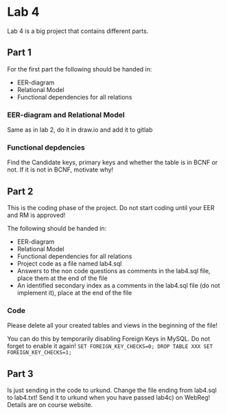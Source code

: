 # Lab 4 

Lab 4 is a big project that contains different parts. 

## Part 1
For the first part the following should be handed in:

* EER-diagram
* Relational Model
* Functional dependencies for all relations

### EER-diagram and Relational Model
Same as in lab 2, do it in draw.io and add it to gitlab

### Functional depdencies 
Find the Candidate keys, primary keys and whether the table is in BCNF or not. If it is not in BCNF, motivate why! 

## Part 2
This is the coding phase of the project. Do not start coding until your EER and RM is approved!

The following should be handed in: 

* EER-diagram 
* Relational Model 
* Functional dependencies for all relations
* Project code as a file named lab4.sql
* Answers to the non code questions as comments in the lab4.sql file, place them at the end of the file
* An identified secondary index as a comments in the lab4.sql file (do not implement it), place at the end of the file

### Code
Please delete all your created tables and views in the beginning of the file!

You can do this by temporarily disabling Foreign Keys in MySQL. Do not forget to enable it again!
`SET FOREIGN_KEY_CHECKS=0;
DROP TABLE XXX
SET FOREIGN_KEY_CHECKS=1;`

## Part 3
Is just sending in the code to urkund. Change the file ending from lab4.sql to lab4.txt! Send it to urkund when you have passed lab4c) on WebReg! Details are on course website.


